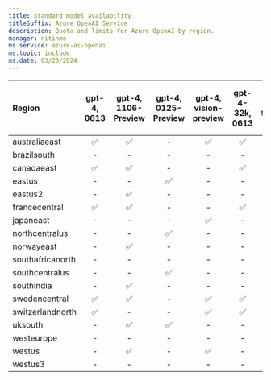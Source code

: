 ```yaml
---
title: Standard model availability
titleSuffix: Azure OpenAI Service
description: Quota and limits for Azure OpenAI by region.
manager: nitinme
ms.service: azure-ai-openai
ms.topic: include
ms.date: 03/28/2024
---
```



| **Region**   | **gpt-4**, **0613**   | **gpt-4**, **1106-Preview**   | **gpt-4**, **0125-Preview**   | **gpt-4**, **vision-preview**   | **gpt-4-32k**, **0613**   | **gpt-35-turbo**, **0301**   | **gpt-35-turbo**, **0613**   | **gpt-35-turbo**, **1106**   | **gpt-35-turbo**, **0125**   | **gpt-35-turbo-16k**, **0613**   | **gpt-35-turbo-instruct**, **0914**   | **text-embedding-ada-002**, **1**   | **text-embedding-ada-002**, **2**   | **text-embedding-3-small**, **1**   | **text-embedding-3-large**, **1**   | **babbage-002**, **1**   | **dall-e-3**, **3.0**   | **davinci-002**, **1**   | **tts**, **001**   | **tts-hd**, **001**   | **whisper**, **001**   |
|:-----------------|:-------------------:|:---------------------------:|:---------------------------:|:-----------------------------:|:-----------------------:|:--------------------------:|:--------------------------:|:--------------------------:|:--------------------------:|:------------------------------:|:-----------------------------------:|:---------------------------------:|:---------------------------------:|:---------------------------------:|:---------------------------------:|:----------------------:|:---------------------:|:----------------------:|:----------------:|:-------------------:|:--------------------:|
| australiaeast    | ✅                | ✅                        | -                       | ✅                          | ✅                    | -                      | ✅                       | ✅                       | -                      | ✅                           | -                               | -                             | ✅                              | -                             | -                             | -                  | ✅                  | -                  | -            | -               | -                |
| brazilsouth      | -               | -                       | -                       | -                         | -                   | -                      | -                      | -                      | -                      | -                          | -                               | -                             | ✅                              | -                             | -                             | -                  | -                 | -                  | -            | -               | -                |
| canadaeast       | ✅                | ✅                        | -                       | -                         | ✅                    | -                      | ✅                       | ✅                       | ✅                       | ✅                           | -                               | -                             | ✅                              | ✅                              | ✅                              | -                  | -                 | -                  | -            | -               | -                |
| eastus           | -               | -                       | ✅                        | -                         | -                   | ✅                       | ✅                       | -                      | -                      | ✅                           | ✅                                | ✅                              | ✅                              | ✅                              | ✅                              | -                  | ✅                  | -                  | -            | -               | -                |
| eastus2          | -               | ✅                        | -                       | -                         | -                   | -                      | ✅                       | -                      | -                      | ✅                           | -                               | -                             | ✅                              | ✅                              | ✅                              | -                  | -                 | -                  | -            | -               | ✅                 |
| francecentral    | ✅                | ✅                        | -                       | -                         | ✅                    | ✅                       | ✅                       | ✅                       | -                      | ✅                           | -                               | -                             | ✅                              | -                             | -                             | -                  | -                 | -                  | -            | -               | -                |
| japaneast        | -               | -                       | -                       | ✅                          | -                   | -                      | ✅                       | -                      | -                      | ✅                           | -                               | -                             | ✅                              | -                             | -                             | -                  | -                 | -                  | -            | -               | -                |
| northcentralus   | -               | -                       | ✅                        | -                         | -                   | -                      | ✅                       | -                      | ✅                       | ✅                           | -                               | -                             | ✅                              | -                             | -                             | ✅                   | -                 | ✅                   | ✅             | ✅                | ✅                 |
| norwayeast       | -               | ✅                        | -                       | -                         | -                   | -                      | -                      | -                      | -                      | -                          | -                               | -                             | ✅                              | -                             | -                             | -                  | -                 | -                  | -            | -               | ✅                 |
| southafricanorth | -               | -                       | -                       | -                         | -                   | -                      | -                      | -                      | -                      | -                          | -                               | -                             | ✅                              | -                             | -                             | -                  | -                 | -                  | -            | -               | -                |
| southcentralus   | -               | -                       | ✅                        | -                         | -                   | ✅                       | -                      | -                      | ✅                       | -                          | -                               | ✅                              | ✅                              | -                             | -                             | -                  | -                 | -                  | -            | -               | -                |
| southindia       | -               | ✅                        | -                       | -                         | -                   | -                      | -                      | ✅                       | -                      | -                          | -                               | -                             | ✅                              | -                             | -                             | -                  | -                 | -                  | -            | -               | ✅                 |
| swedencentral    | ✅                | ✅                        | -                       | ✅                          | ✅                    | -                      | ✅                       | ✅                       | -                      | ✅                           | ✅                                | -                             | ✅                              | -                             | -                             | ✅                   | ✅                  | ✅                   | ✅             | ✅                | ✅                 |
| switzerlandnorth | ✅                | -                       | -                       | ✅                          | ✅                    | -                      | ✅                       | -                      | -                      | ✅                           | -                               | -                             | ✅                              | -                             | -                             | -                  | -                 | -                  | -            | -               | -                |
| uksouth          | -               | ✅                        | ✅                        | -                         | -                   | ✅                       | ✅                       | ✅                       | -                      | ✅                           | -                               | -                             | ✅                              | -                             | -                             | -                  | -                 | -                  | -            | -               | -                |
| westeurope       | -               | -                       | -                       | -                         | -                   | ✅                       | -                      | -                      | -                      | -                          | -                               | -                             | ✅                              | -                             | -                             | -                  | -                 | -                  | -            | -               | ✅                 |
| westus           | -               | ✅                        | -                       | ✅                          | -                   | -                      | -                      | ✅                       | -                      | -                          | -                               | -                             | ✅                              | -                             | -                             | -                  | -                 | -                  | -            | -               | -                |
| westus3          | -               | -                       | -                       | -                         | -                   | -                      | -                      | -                      | -                      | -                          | -                               | -                             | ✅                              | -                             | -                             | -                  | -                 | -                  | -            | -               | -                |

